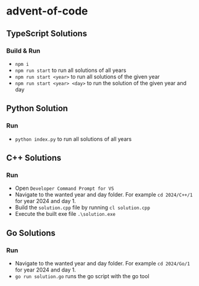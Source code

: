 # advent-of-code

## TypeScript Solutions

### Build & Run

-   `npm i`
-   `npm run start` to run all solutions of all years
-   `npm run start <year>` to run all solutions of the given year
-   `npm run start <year> <day>` to run the solution of the given year and day

## Python Solution

### Run

-   `python index.py` to run all solutions of all years

## C++ Solutions

### Run

-   Open `Developer Command Prompt for VS`
-   Navigate to the wanted year and day folder. For example `cd 2024/C++/1` for year 2024 and day 1.
-   Build the `solution.cpp` file by running `cl solution.cpp`
-   Execute the built exe file `.\solution.exe`

## Go Solutions

### Run

-   Navigate to the wanted year and day folder. For example `cd 2024/Go/1` for year 2024 and day 1.
-   `go run solution.go` runs the go script with the go tool
